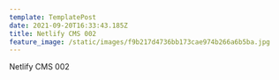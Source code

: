 ```yaml
---
template: TemplatePost
date: 2021-09-20T16:33:43.185Z
title: Netlify CMS 002
feature_image: /static/images/f9b217d4736bb173cae974b266a6b5ba.jpg
---
```

Netlify CMS 002